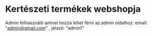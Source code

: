 # Kertészeti termékek webshopja

Admin felhasználó amivel hozzá lehet férni az admin oldalhoz: email: "admin@gmail.com" , jelszó: "admin1"
